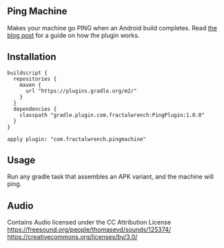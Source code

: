## Ping Machine
Makes your machine go PING when an Android build completes. Read [the blog post](https://fractalwrench.co.uk/posts/the-machine-that-goes-ping/) for a guide on how the plugin works.

## Installation
```
buildscript {
  repositories {
    maven {
      url "https://plugins.gradle.org/m2/"
    }
  }
  dependencies {
    classpath "gradle.plugin.com.fractalwrench:PingPlugin:1.0.0"
  }
}

apply plugin: "com.fractalwrench.pingmachine"
```

## Usage
Run any gradle task that assembles an APK variant, and the machine will ping.

## Audio
Contains Audio licensed under the CC Attribution License
https://freesound.org/people/thomasevd/sounds/125374/
https://creativecommons.org/licenses/by/3.0/
